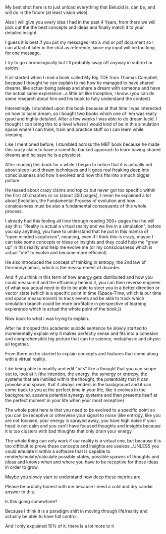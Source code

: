 My best shot here is to just unload everything that Belucid is, can be, and will do in the future (at least vision wise).

Also I will give you every idea I had in the past 4 Years, from there we will pick out the the best concepts and ideas and finally match it to your detailed insight.

I guess it is best if you put my messages into a .md or pdf document so I can attach it later in the chat as reference, since my input will be too long for one message.

I try to go chronologically but I'll probably sway off anyway in subtext or asides.

It all started when I read a book called My Big TOE from Thomas Campbell, because I thought he can explain to me how he managed to have shared dreams, like actual being asleep and share a dream with someone and have the actual same expierence...a little bit like Inception, I know. (you can do some research about him and his book to fully understand the context)

Interestingly I stumbled upon this book because at that time I was interested on how to lucid dream, so i bought two books which one of 'em was really good and highly detailed. After a few weeks I was able to do dream lucid. I thought I can bring this to a level where I would kind of be in this simulation space where I can think, train and practice stuff so I can learn while sleeping.

Like I mentioned before, I stumbled across the MBT book because he made this crazy claim to have a scientific backed apporach to learn having shared dreams and he says he is a physicist.

After reading this book for a while I began to notice that it is actually not about sleep lucid dream techniques and it goes real freaking deep into consciousness and how it evolved and how this fits into a much bigger picture.

He teased about crazy claims and topics but never got too specific within the first 40 chapters or so (about 350 pages), I mean he explained a lot about Evolution, the Fundamental Process of evolution and how consiousness must be also a fundamental consequentz of this whole process.

I already had this feeling all time through reading 300+ pages that he will say this: "Reality is actual a virtual reality and we live in a simulation", before you say anything, you have to understand that he put in this mantra of "open minded scepticism", meaning, even if I think this is crazy, maybe I can take some concepts or ideas or insights and they could help me "grow up" in this reality and help me evolve me (or my consciousness which is actual "me" to evolve and become more efficient)

He also introduced the concept of thinking in entropy, the 2nd law of thermodynamics, which is the measurement of disorder.

And if you think in this term of how energy gets distributed and how you could measure it and the efficiency behind it, you can then reverse engineer of what you actual need to do to be able to steer you in a better direction or vector state (which is a specific point in time (Space-Time, which is our time and space measurement) to track events and be able to track which simulation branch could be more profitable in perspective of learning expierence which is actual the whole point of the book.))

Now back to what i was trying to explain.

After he dropped this academic suicide sentence he slowly started to incrementally explain why it makes perfectly sense and fits into a cohesive and comprehensible big picture that can tie science, metaphysic and physic all together.

From there on he started to explain concepts and features that come along with a virtual reality.

Like being able to modify and edit "bits" like a thought that you can scope out to, look at it (the intention, the energy, the synergy or entropy, the systems that are instilled within the thought, the potentiality that it can provoke and spawn, that it always renders in the background and it can come back to you at the perfect time in your life, like it evolves in the background, spawns potential synergy systems and then presents itself at the perfect moment in your life when your most receptive)

The whole point here is that you need to be evolved to a specific point so you can be receptive or otherwise your signal to noise (like entropy, like you are not focused, your energy is sprayed away, you have high noise if your head is not calm and you can't have focused thoughts and insights because it is too clusters with bad thoughts that only drain your energy

The whole thing can only work if our reality is a virtual one, but because it is too difficult to prove these concepts and insights are useless...UNLESS you could emulate it within a software that is capable to render/simulate/calculate possible states, possible spawns of thoughts and ideas and knows when and where you have to be receptive for those ideas in order to grow.

Maybe you slowly start to understand how deep these metrics are.

Please be brutally honest with me because I need a cold and dry candid answer to this.

Is this going somewhere?

Because I think it is a paradigm shift in moving through life/reality and actually be able to have full control.

And I only explained 10% of it, there is a lot more to it